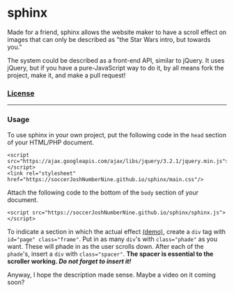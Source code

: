 # sphinx

Made for a friend, sphinx allows the website maker to have a scroll effect on images that can only be described as "the Star Wars intro, but towards you."

The system could be described as a front-end API, similar to jQuery. It uses jQuery, but if you have a pure-JavaScript way to do it, by all means fork the project, make it, and make a pull request!

### [License](https://github.com/soccerJoshNumberNine/sphinx/License.md)
___
### Usage

To use sphinx in your own project, put the following code in the `head` section of your HTML/PHP document.

```
<script src="https://ajax.googleapis.com/ajax/libs/jquery/3.2.1/jquery.min.js"></script>
<link rel="stylesheet" href="https://soccerJoshNumberNine.github.io/sphinx/main.css"/>
```

Attach the following code to the bottom of the `body` section of your document.

```
<script src="https://soccerJoshNumberNine.github.io/sphinx/sphinx.js"></script>
```

To indicate a section in which the actual effect [\(demo\)](https://soccerjoshnumbernine.github.io/sphinx/), create a `div` tag with `id="page" class="frame"`. Put in as many `div`'s with `class="phade"` as you want. These will phade in as the user scrolls down. After each of the `phade`'s, insert a `div` with `class="spacer"`. __The spacer is essential to the scroller working. *Do not forget to insert it!*__

Anyway, I hope the description made sense. Maybe a video on it coming soon?
